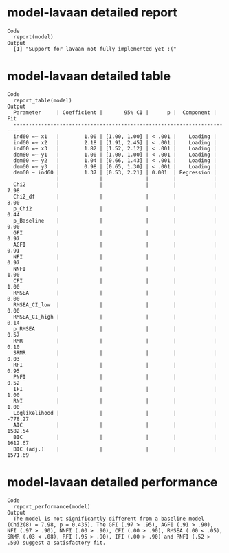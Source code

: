 # model-lavaan detailed report

    Code
      report(model)
    Output
      [1] "Support for lavaan not fully implemented yet :("

# model-lavaan detailed table

    Code
      report_table(model)
    Output
      Parameter     | Coefficient |       95% CI |      p |  Component |     Fit
      --------------------------------------------------------------------------
      ind60 =~ x1   |        1.00 | [1.00, 1.00] | < .001 |    Loading |        
      ind60 =~ x2   |        2.18 | [1.91, 2.45] | < .001 |    Loading |        
      ind60 =~ x3   |        1.82 | [1.52, 2.12] | < .001 |    Loading |        
      dem60 =~ y1   |        1.00 | [1.00, 1.00] | < .001 |    Loading |        
      dem60 =~ y2   |        1.04 | [0.66, 1.43] | < .001 |    Loading |        
      dem60 =~ y3   |        0.98 | [0.65, 1.30] | < .001 |    Loading |        
      dem60 ~ ind60 |        1.37 | [0.53, 2.21] | 0.001  | Regression |        
                    |             |              |        |            |        
      Chi2          |             |              |        |            |    7.98
      Chi2_df       |             |              |        |            |    8.00
      p_Chi2        |             |              |        |            |    0.44
      p_Baseline    |             |              |        |            |    0.00
      GFI           |             |              |        |            |    0.97
      AGFI          |             |              |        |            |    0.91
      NFI           |             |              |        |            |    0.97
      NNFI          |             |              |        |            |    1.00
      CFI           |             |              |        |            |    1.00
      RMSEA         |             |              |        |            |    0.00
      RMSEA_CI_low  |             |              |        |            |    0.00
      RMSEA_CI_high |             |              |        |            |    0.14
      p_RMSEA       |             |              |        |            |    0.57
      RMR           |             |              |        |            |    0.10
      SRMR          |             |              |        |            |    0.03
      RFI           |             |              |        |            |    0.95
      PNFI          |             |              |        |            |    0.52
      IFI           |             |              |        |            |    1.00
      RNI           |             |              |        |            |    1.00
      Loglikelihood |             |              |        |            | -778.27
      AIC           |             |              |        |            | 1582.54
      BIC           |             |              |        |            | 1612.67
      BIC (adj.)    |             |              |        |            | 1571.69

# model-lavaan detailed performance

    Code
      report_performance(model)
    Output
      The model is not significantly different from a baseline model (Chi2(8) = 7.98, p = 0.435). The GFI (.97 > .95), AGFI (.91 > .90), NFI (.97 > .90), NNFI (.00 > .90), CFI (.00 > .90), RMSEA (.00 < .05), SRMR (.03 < .08), RFI (.95 > .90), IFI (.00 > .90) and PNFI (.52 > .50) suggest a satisfactory fit.

